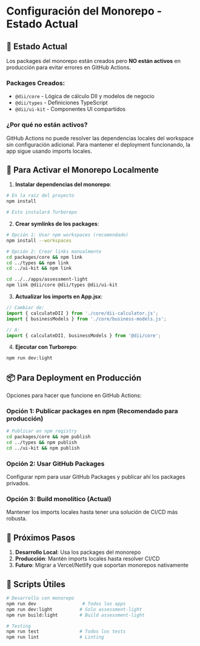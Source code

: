 # Configuración del Monorepo - Estado Actual

## 🚨 Estado Actual

Los packages del monorepo están creados pero **NO están activos** en producción para evitar errores en GitHub Actions.

### Packages Creados:
- `@dii/core` - Lógica de cálculo DII y modelos de negocio
- `@dii/types` - Definiciones TypeScript
- `@dii/ui-kit` - Componentes UI compartidos

### ¿Por qué no están activos?

GitHub Actions no puede resolver las dependencias locales del workspace sin configuración adicional. Para mantener el deployment funcionando, la app sigue usando imports locales.

## 🔧 Para Activar el Monorepo Localmente

1. **Instalar dependencias del monorepo**:
```bash
# En la raíz del proyecto
npm install

# Esto instalará Turborepo
```

2. **Crear symlinks de los packages**:
```bash
# Opción 1: Usar npm workspaces (recomendado)
npm install --workspaces

# Opción 2: Crear links manualmente
cd packages/core && npm link
cd ../types && npm link  
cd ../ui-kit && npm link

cd ../../apps/assessment-light
npm link @dii/core @dii/types @dii/ui-kit
```

3. **Actualizar los imports en App.jsx**:
```javascript
// Cambiar de:
import { calculateDII } from './core/dii-calculator.js';
import { businessModels } from './core/business-models.js';

// A:
import { calculateDII, businessModels } from '@dii/core';
```

4. **Ejecutar con Turborepo**:
```bash
npm run dev:light
```

## 📦 Para Deployment en Producción

Opciones para hacer que funcione en GitHub Actions:

### Opción 1: Publicar packages en npm (Recomendado para producción)
```bash
# Publicar en npm registry
cd packages/core && npm publish
cd ../types && npm publish
cd ../ui-kit && npm publish
```

### Opción 2: Usar GitHub Packages
Configurar npm para usar GitHub Packages y publicar ahí los packages privados.

### Opción 3: Build monolítico (Actual)
Mantener los imports locales hasta tener una solución de CI/CD más robusta.

## 🚀 Próximos Pasos

1. **Desarrollo Local**: Usa los packages del monorepo
2. **Producción**: Mantén imports locales hasta resolver CI/CD
3. **Futuro**: Migrar a Vercel/Netlify que soportan monorepos nativamente

## 📝 Scripts Útiles

```bash
# Desarrollo con monorepo
npm run dev                 # Todos los apps
npm run dev:light          # Solo assessment-light
npm run build:light        # Build assessment-light

# Testing
npm run test               # Todos los tests
npm run lint               # Linting
```